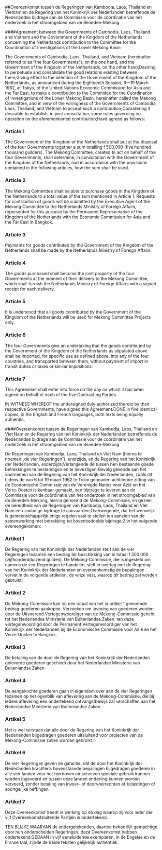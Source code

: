 <meta http-equiv='Content-Type' content='text/html; charset=utf-8' />

##Overeenkomst tussen de Regeringen van Kambodja, Laos, Thailand en Vietnam en de Regering van het Koninkrijk der Nederlanden betreffende de Nederlandse bijdrage aan de Commissie voor de cöordinatie van het onderzoek in het stroomgebied van de Beneden-Mekong

####Agreement between the Governments of Cambodia, Laos, Thailand and Vietnam and the Government of the Kingdom of the Netherlands concerning the Netherlands contribution to the Committee for the Coordination of Investigations of the Lower Mekong Basin

The Governments of Cambodia, Laos, Thailand, and Vietnam (hereinafter referred to as “the four Governments”), on the one hand, and the Government of the Kingdom of the Netherlands, on the other hand;Desiring to perpetuate and consolidate the good relations existing between them;Giving effect to the intention of the Government of the Kingdom of the Netherlands, as announced during the Eighteenth Session, 6—19 March 1962, at Tokyo, of the United Nations Economic Commission for Asia and the Far East, to make a contribution to the Committee for the Coordination of Investigations of the Lower Mekong Basin, hereinafter called the Mekong Committee, and in view of the willingness of the Governments of Cambodia, Laos, Thailand, and Vietnam to accept such a contribution;Considering it desirable to establish, in joint consultation, some rules governing co-operation on the aforementioned contribution;Have agreed as follows:

### Article  1  

The Government of the Kingdom of the Netherlands shall put at the disposal of the four Governments together a sum totalling f 500,000 (five hundred thousand guilders). The Mekong Committee, created to act on behalf of the four Governments, shall determine, in consultation with the Government of the Kingdom of the Netherlands, and in accordance with the provisions contained in the following articles, how the sum shall be used.

### Article  2  

The Mekong Committee shall be able to purchase goods in the Kingdom of the Netherlands to a total value of the sum mentioned in Article 1. Requests for contribution of goods will be submitted by the Executive Agent of the Mekong Committee to the Netherlands Ministry of Foreign Affairs, represented for this purpose by the Permanent Representative of the Kingdom of the Netherlands with the Economic Commission for Asia and the Far East in Bangkok.

### Article  3  

Payments for goods contributed by the Government of the Kingdom of the Netherlands shall be made by the Netherlands Ministry of Foreign Affairs.

### Article  4  

The goods purchased shall become the joint property of the four Governments at the moment of their delivery to the Mekong Committee, which shall furnish the Netherlands Ministry of Foreign Affairs with a signed receipt for each delivery.

### Article  5  

It is understood that all goods contributed by the Government of the Kingdom of the Netherlands will be used for Mekong Committee Projects only.

### Article  6  

The four Governments give an undertaking that the goods contributed by the Government of the Kingdom of the Netherlands as stipulated above shall be imported, for specific use as defined above, into any of the four countries, and transported between them, without payment of import or transit duties or taxes or similar impositions.

### Article  7  

This Agreement shall enter into force on the day on which it has been signed on behalf of each of the five Contracting Parties.

IN WITNESS WHEREOF the undersigned duly authorized thereto by their respective Governments, have signed this Agreement.DONE in five identical copies, in the English and French languages, both texts being equally authentic.

####Overeenkomst tussen de Regeringen van Kambodja, Laos, Thailand en Viet Nam en de Regering van het Koninkrijk der Nederlanden betreffende de Nederlandse bijdrage aan de Commissie voor de coördinatie van het onderzoek in het stroomgebied van de Beneden-Mekong

De Regeringen van Kambodja, Laos, Thailand en Viet Nam (hierna te noemen „de vier Regeringen”), enerzijds, en de Regering van het Koninkrijk der Nederlanden, anderzijds;Verlangende de tussen hen bestaande goede betrekkingen te bestendigen en te bevestigen;Gevolg gevende aan het voornemen van de Regering van het Koninkrijk der Nederlanden, zoals dit tijdens de van 6 tot 19 maart 1962 te Tokio gehouden achttiende zitting van de Economische Commissie van de Verenigde Naties voor Azië en het Verre-Oosten is kenbaar gemaakt, een bijdrage te leveren aan de Commissie voor de coördinatie van het onderzoek in het stroomgebied van de Beneden-Mekong, hierna genoemd de Mekong-Commissie, en gezien de bereidheid van de Regeringen van Kambodja, Laos, Thailand en Viet Nam een zodanige bijdrage te aanvaarden;Overwegende, dat het wenselijk is gemeenschappelijk enige regelen vast te stellen ten aanzien van de samenwerking met betrekking tot bovenbedoelde bijdrage;Zijn het volgende overeengekomen:

### Artikel  1  

De Regering van het Koninkrijk der Nederlanden stelt aan de vier Regeringen tezamen een bedrag ter beschikking van in totaal f 500.000 (vijfhonderdduizend gulden). De Mekong-Commissie, die is ingesteld om namens de vier Regeringen te handelen, stelt in overleg met de Regering van het Koninkrijk der Nederlanden en overeenkomstig de bepalingen vervat in de volgende artikelen, de wijze vast, waarop dit bedrag zal worden gebruikt.

### Artikel  2  

De Mekong-Commissie kan tot een totaal van het in artikel 1 genoemde bedrag goederen aankopen. Verzoeken om levering van goederen worden door de Uitvoerend Vertegenwoordiger van de Mekong-Commissie gericht tot het Nederlandse Ministerie van Buitenlandse Zaken, ten deze vertegenwoordigd door de Permanent Vertegenwoordiger van het Koninkrijk der Nederlanden bij de Economische Commissie voor Azië en het Verre-Oosten te Bangkok.

### Artikel  3  

De betaling van de door de Regering van het Koninkrijk der Nederlanden geleverde goederen geschiedt door het Nederlandse Ministerie van Buitenlandse Zaken.

### Artikel  4  

De aangekochte goederen gaan in eigendom over aan de vier Regeringen tezamen op het ogenblik van aflevering aan de Mekong-Commissie, die bij iedere aflevering een ondertekend ontvangstbewijs zal verschaffen aan het Nederlandse Ministerie van Buitenlandse Zaken.

### Artikel  5  

Het is wel verstaan dat alle door de Regering van het Koninkrijk der Nederlanden bijgedragen goederen uitsluitend voor projecten van de Mekong-Commissie zullen worden gebruikt.

### Artikel  6  

De vier Regeringen geven de garantie, dat de door het Koninkrijk der Nederlanden krachtens bovenstaande bepalingen bijgedragen goederen in alle vier landen voor het hierboven omschreven speciale gebruik kunnen worden ingevoerd en tussen deze landen onderling kunnen worden vervoerd, zonder betaling van invoer- of doorvoerrechten of belastingen of soortgelijke heffingen.

### Artikel  7  

Deze Overeenkomst treedt in werking op de dag waarop zij voor ieder der vijf Overeenkomstsluitende Partijen is ondertekend.

TEN BLIJKE WAARVAN de ondergetekenden, daartoe behoorlijk gemachtigd door hun onderscheiden Regeringen, deze Overeenkomst hebben ondertekend.GEDAAN in vijf eensluidende exemplaren, in de Engelse en de Franse taal, zijnde de beide teksten gelijkelijk authentiek.

